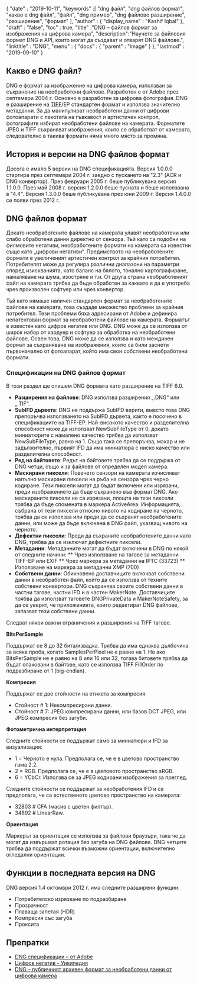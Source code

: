 {
  "date" : "2019-10-11",
  "keywords" :[ "dng файл", "dng файлов формат", "какво е dng файл", "файл", "dng пример", "dng файлово разширение", "разширение", "формат" ],
  "author" : {
    "display_name" : "Kashif Iqbal"
},
  "draft" : "false",
  "toc" : true,
  "title" :"DNG – файлов формат за изображения на цифрова камера",
  "description":"Научете за файловия формат DNG и API, които могат да създават и отварят DNG файлове.",
  "linktitle" : "DNG",
  "menu" : {
    "docs" : {
      "parent" : "image"
}
},
  "lastmod" : "2019-09-10"
}

## Какво е DNG файл?

DNG е формат за изображение на цифрова камера, използван за съхранение на необработени файлове. Разработен е от Adobe през септември 2004 г. Основно е разработен за цифрова фотография. DNG е разширение на [TIFF](/bg/image/tiff/)/EP стандартен формат и използва значително метаданни. За да манипулират необработени данни от цифрови фотоапарати с лекотата на гъвкавост и артистичен контрол, фотографите избират необработени файлове на камерата. Форматите JPEG и TIFF съхраняват изображения, които се обработват от камерата, следователно в такива формати няма много място за промяна.

## История и версии на DNG файлов формат

Досега е имало 5 версии на DNG спецификацията. Версия 1.0.0.0 стартира през септември 2004 г. заедно с пускането на "2.3" (ACR и DNG конвертор). През февруари 2005 г. беше публикувана версия 1.1.0.0. През май 2008 г. версия 1.2.0.0 беше пусната и беше използвана в "4.4". Версия 1.3.0.0 беше публикувана през юни 2009 г. Версия 1.4.0.0 се появи през 2012 г.

## DNG файлов формат

Докато необработените файлове на камерата улавят необработени или слабо обработени данни директно от сензора. Тъй като са подобни на филмовите негативи, необработените формати на камерата са известни също като „цифрови негативи“. Предимството на необработените формати е увеличеният артистичен контрол за крайния потребител. Потребителят може да регулира различни диапазони на параметри според изискванията, като баланс на бялото, тонално картографиране, намаляване на шума, изостряне и т.н. От друга страна необработеният файл на камерата трябва да бъде обработен за каквато и да е употреба чрез произволен софтуер или чрез конвертор.

Тъй като нямаше наличен стандартен формат за необработените файлове на камерата, това създаде множество проблеми за крайния потребител. Тези проблеми бяха адресирани от Adobe и дефинира непатентован формат за необработени файлове на камерата. Форматът е известен като цифров негатив или DNG. DNG може да се използва от широк набор от хардуер и софтуер за обработка на необработени файлове. Освен това, DNG може да се използва и като междинен формат за съхраняване на изображения, които са били заснети първоначално от фотоапарат, който има свои собствени необработени формати.

### Спецификации на DNG файлов формат

В този раздел ще опишем DNG формата като разширение на TIFF 6.0.

* **Разширения на файлове**: DNG използва разширения „.DNG“ или „.TIF“.
* **SubIFD дървета**: DNG не поддържа SubIFD вериги, вместо това DNG препоръчва използването на SubIFD дървета, както е посочено в спецификациите на TIFF-EP. Най-високото качество и разделителна способност може да използват NewSubFileType от 0, докато миниатюрите с намалено качество трябва да използват NewSubFileType, равно на 1. Също така се препоръчва, макар и не задължително, първият IFD да има миниатюра с ниско качество или разделителна способност.
* **Ред на байтовете**: Редът на байтовете трябва да се поддържа от DNG четци, също и за файлове от определен модел камера.
* **Маскирани пиксели**: Повечето сензори на камерата изчисляват напълно маскирани пиксели на ръба на сензора чрез черно кодиране. Тези пиксели могат да бъдат включени или изрязани, преди изображението да бъде съхранено във формат DNG. Ако маскираните пиксели не са изрязани, площта на тези пиксели трябва да бъде спомената в маркера ActiveArea. Информацията, събрана от тези пиксели относно нивото на кодиране на черното, трябва да се използва или преди да се съхранят необработените данни, или може да бъде включена в DNG файл, указващ нивото на черното.
* **Дефектни пиксели**: Преди да съхраните необработените данни като DNG, трябва да се изключат дефектните пиксели.
* **Метаданни**: Метаданните могат да бъдат включени в DNG по някой от следните начини:
** Чрез използване на тагове за метаданни TIFF-EP или EXIF
** Чрез маркера за метаданни на IPTC (33723)
** Използване на маркера за метаданни XMP (700)
* **Собствени данни**: Обикновено доставчиците включват собствени данни в необработен файл, който да се използва от техните собствени конвертори. DNG съхранява своите собствени данни в частни тагове, частни IFD и в частен MakerNote. Доставчиците трябва да използват таговете DNGPrivateData и MakerNoteSafety, за да се уверят, че приложенията, които редактират DNG файлове, запазват тези собствени данни.

Следват някои важни ограничения и разширения на TIFF тагове.

**BitsPerSample**

Поддържат се 8 до 32 бита/извадка. Трябва да има еднаква дълбочина за всяка проба, когато SamplesPerPixel не е равно на 1. Но ако BitsPerSample не е равно на 8 или 16 или 32, тогава битовете трябва да бъдат опаковани в байтове, като се използва TIFF FillOrder по подразбиране от 1 (big-endian).

**Компресия**

Поддържат се две стойности на етикета за компресия:

* Стойност # 1: Некомпресирани данни.
* Стойност # 7: JPEG компресирани данни, или базов DCT JPEG, или JPEG компресия без загуби.

**Фотометрична интерпретация**

Следните стойности се поддържат само за миниатюри и IFD за визуализация:

* 1 = Черното е нула. Предполага се, че е в цветово пространство гама 2.2.
* 2 = RGB. Предполага се, че е в цветовото пространство sRGB.
* 6 = YCbCr. Използва се за JPEG кодирани изображения за преглед.

Следните стойности се поддържат за необработения IFD и се предполага, че са естественото цветово пространство на камерата:

* 32803 # CFA (масив с цветен филтър).
* 34892 # LinearRaw.

**Ориентация**

Маркерът за ориентация се използва за файлови браузъри, така че да могат да извършват ротация без загуба на DNG файлове. DNG четците трябва да поддържат всички възможни ориентации, включително огледални ориентации.

## Функции в последната версия на DNG

DNG версия 1.4 октомври 2012 г. има следните разширени функции.

* Потребителско изрязване по подразбиране
* Прозрачност
* Плаваща запетая (HDR)
* Компресия със загуба
* Проксита

## Препратки ##

* [DNG спецификации – от Adobe](https://web.archive.org/web/20170829200857/http://wwwimages.adobe.com/content/dam/Adobe/en/products/photoshop/pdfs/dng_spec_1.4.0.0.pdf)
* [Цифров негатив - Уикипедия](https://en.wikipedia.org/wiki/Digital_Negative)
* [DNG – публичният архивен формат за необработени данни от цифрова камера](https://helpx.adobe.com/photoshop/digital-negative.html)

